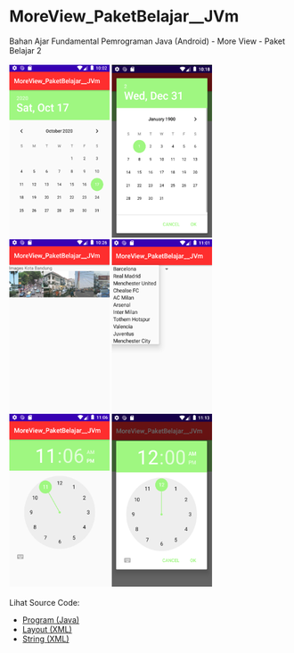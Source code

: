 # MoreView_PaketBelajar__JVm
Bahan Ajar Fundamental Pemrograman Java (Android) - More View - Paket Belajar 2<br><br>
<img src="https://github.com/RizkyKhapidsyah/MoreView_PaketBelajar__JVm/blob/master/app/result/001.PNG" height=310px width=180px>
<img src="https://github.com/RizkyKhapidsyah/MoreView_PaketBelajar__JVm/blob/master/app/result/002.PNG" height=310px width=180px>
<img src="https://github.com/RizkyKhapidsyah/MoreView_PaketBelajar__JVm/blob/master/app/result/003.PNG" height=310px width=180px>
<img src="https://github.com/RizkyKhapidsyah/MoreView_PaketBelajar__JVm/blob/master/app/result/005.PNG" height=310px width=180px>
<img src="https://github.com/RizkyKhapidsyah/MoreView_PaketBelajar__JVm/blob/master/app/result/006.PNG" height=310px width=180px>
<img src="https://github.com/RizkyKhapidsyah/MoreView_PaketBelajar__JVm/blob/master/app/result/007.PNG" height=310px width=180px><br><br>
Lihat Source Code:<br>
- <a href="https://github.com/RizkyKhapidsyah/MoreView_PaketBelajar__JVm/tree/master/app/src/main/java/com/rizkykhapidsyah">Program (Java)</a><br>
- <a href="https://github.com/RizkyKhapidsyah/MoreView_PaketBelajar__JVm/tree/master/app/src/main/res/layout">Layout (XML)</a><br>
- <a href="https://github.com/RizkyKhapidsyah/MoreView_PaketBelajar__JVm/blob/master/app/src/main/res/values/strings.xml">String (XML)</a>
